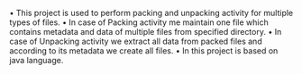 •	This project is used to perform packing and unpacking activity for multiple types of files.
•	In case of Packing activity me maintain one file which contains metadata and data of multiple files from specified directory.
•	In case of Unpacking activity we extract all data from packed files and according to its metadata we create all files.
•	In this project is based on java language.
